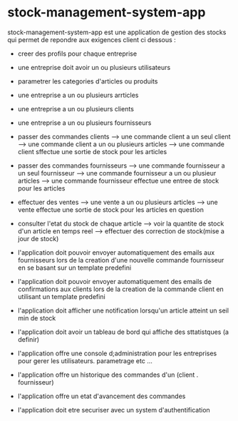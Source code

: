 # stock-management-system-app
stock-management-system-app est une application de gestion des stocks qui permet de repondre aux exigences client ci dessous :

  - creer des profils pour chaque entreprise
  - une entreprise doit avoir un ou plusieurs utilisateurs
  - parametrer les categories d'articles ou produits
  - une entreprise a un ou plusieurs arrticles
  - une entreprise a un ou plusieurs clients
  - une entreprise a un ou plusieurs fournisseurs

  - passer des commandes clients
      --> une commande client a un seul client
      --> une commande client a un ou plusieurs articles
      --> une commande client sffectue une sortie de stock pour les articles 
    
  - passer des commandes fournisseurs
     --> une commande fournisseur a un seul fournisseur
     --> une commande fournisseur a un ou plusieur articles
     --> une commande fournisseur effectue une entree de stock pour les articles

  - effectuer des ventes
     --> une vente a un ou plusieurs articles
     --> une vente effectue une sortie de stock pour les articles en question

  - consulter l'etat du stock de chaque article
     --> voir la quantite de stock d'un article en temps reel
     --> effectuer des correction de stock(mise a jour de stock)

  - l'application doit pouvoir envoyer automatiquement des emails aux fournisseurs lors de la creation d'une nouvelle commande fournisseur en se basant sur un template predefini
    
  - l'application doit pouvoir envoyer automatiquement des emails de confirmations aux clients lors de la creation de la commande client en utilisant un template predefini
    
  - l'application doit afficher une notification lorsqu'un article atteint un seil min de stock
    
  - l'application doit avoir un tableau de bord qui affiche des sttatistques (a definir)
    
  - l'application offre une console d;administration pour les entreprises pour gerer les utilisateurs. parametrage etc ...
    
  - l'application offre un historique des commandes d'un (client . fournisseur)
    
  - l'application offre un etat d'avancement des commandes
    
  - l'application doit etre securiser avec un system d'authentification
     
